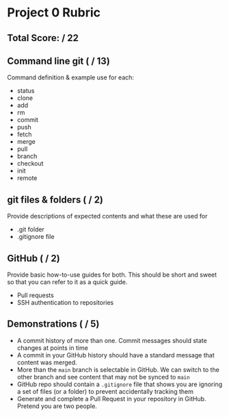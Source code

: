 # Project 0 Rubric

## Total Score: / 22

## Command line git ( / 13)

Command definition & example use for each:

- status
- clone
- add
- rm
- commit
- push
- fetch
- merge
- pull
- branch
- checkout
- init
- remote

## git files & folders ( / 2)

Provide descriptions of expected contents and what these are used for

- .git folder
- .gitignore file

## GitHub ( / 2)

Provide basic how-to-use guides for both.  This should be short and sweet so that you can refer to it as a quick guide.

- Pull requests
- SSH authentication to repositories

## Demonstrations ( / 5)

- A commit history of more than one.  Commit messages should state changes at points in time
- A commit in your GitHub history should have a standard message that content was merged.
- More than the `main` branch is selectable in GitHub.  We can switch to the other branch and see content that may not be synced to `main`
- GitHub repo should contain a `.gitignore` file that shows you are ignoring a set of files (or a folder) to prevent accidentally tracking them
- Generate and complete a Pull Request in your repository in GitHub.  Pretend you are two people.
